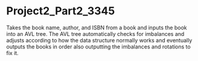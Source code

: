 # Project2_Part2_3345

Takes the book name, author, and ISBN from a book and inputs the book into an AVL tree. The AVL tree automatically checks for imbalances and adjusts according to how the data structure normally works and eventually outputs the books in order also outputting the imbalances and rotations to fix it.
